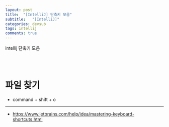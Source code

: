 ```yaml
---
layout: post
title:  "[IntelliJ] 단축키 모음"
subtitle:   "[IntelliJ]"
categories: devsub
tags: intellij
comments: true
---
```


intellij 단축키 모음


<br><br>

# 파일 찾기

- command + shift + o



---

- https://www.jetbrains.com/help/idea/mastering-keyboard-shortcuts.html